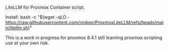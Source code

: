 LiteLLM for Proxmox Container script.

Install: bash -c "$(wget -qLO - https://raw.githubusercontent.com/ninken/ProxmoxLiteLLM/refs/heads/main/litellm.sh)"

This is a work in progress for proxmox 8.4.1 still learning proxmox scripting use at your own risk. 
